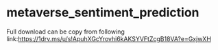 # metaverse_sentiment_prediction
 Full download can be copy from following link:https://1drv.ms/u/s!ApuhXGcYrovhi6kAKSYVFtZcgB18VA?e=GxjwXH
